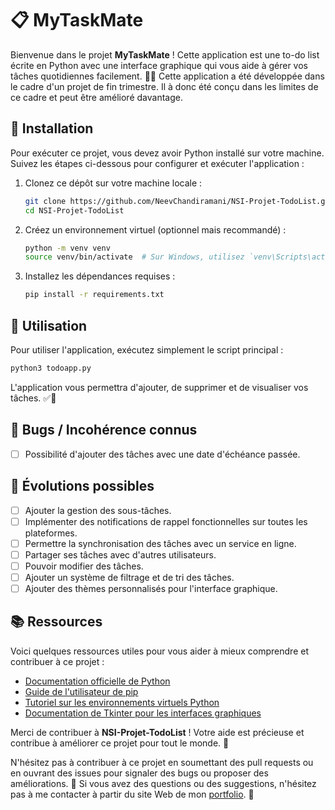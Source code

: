 # 📋 MyTaskMate

Bienvenue dans le projet **MyTaskMate** ! Cette application est une to-do list écrite en Python avec une interface graphique qui vous aide à gérer vos tâches quotidiennes facilement. 📝✨
Cette application a été développée dans le cadre d'un projet de fin trimestre. Il à donc été conçu dans les limites de ce cadre et peut être amélioré davantage.

## 🚀 Installation

Pour exécuter ce projet, vous devez avoir Python installé sur votre machine. Suivez les étapes ci-dessous pour configurer et exécuter l'application :

1. Clonez ce dépôt sur votre machine locale :
    ```bash
    git clone https://github.com/NeevChandiramani/NSI-Projet-TodoList.git
    cd NSI-Projet-TodoList
    ```

2. Créez un environnement virtuel (optionnel mais recommandé) :
    ```bash
    python -m venv venv
    source venv/bin/activate  # Sur Windows, utilisez `venv\Scripts\activate`
    ```

3. Installez les dépendances requises :
    ```bash
    pip install -r requirements.txt
    ```

## 🎯 Utilisation

Pour utiliser l'application, exécutez simplement le script principal :
```bash
python3 todoapp.py
```

L'application vous permettra d'ajouter, de supprimer et de visualiser vos tâches. ✅📅

## 🐞 Bugs / Incohérence connus

- [ ] Possibilité d'ajouter des tâches avec une date d'échéance passée.

## 🌟 Évolutions possibles

- [ ] Ajouter la gestion des sous-tâches.
- [ ] Implémenter des notifications de rappel fonctionnelles sur toutes les plateformes.
- [ ] Permettre la synchronisation des tâches avec un service en ligne.
- [ ] Partager ses tâches avec d'autres utilisateurs.
- [ ] Pouvoir modifier des tâches.
- [ ] Ajouter un système de filtrage et de tri des tâches.
- [ ] Ajouter des thèmes personnalisés pour l'interface graphique.

## 📚 Ressources

Voici quelques ressources utiles pour vous aider à mieux comprendre et contribuer à ce projet :

- [Documentation officielle de Python](https://docs.python.org/3/)
- [Guide de l'utilisateur de pip](https://pip.pypa.io/en/stable/user_guide/)
- [Tutoriel sur les environnements virtuels Python](https://docs.python.org/3/tutorial/venv.html)
- [Documentation de Tkinter pour les interfaces graphiques](https://docs.python.org/3/library/tkinter.html)

Merci de contribuer à **NSI-Projet-TodoList** ! Votre aide est précieuse et contribue à améliorer ce projet pour tout le monde. 🎉

N'hésitez pas à contribuer à ce projet en soumettant des pull requests ou en ouvrant des issues pour signaler des bugs ou proposer des améliorations. 🙌
Si vous avez des questions ou des suggestions, n'hésitez pas à me contacter à partir du site Web de mon [portfolio](https://neevchandiramani.com). 📧
